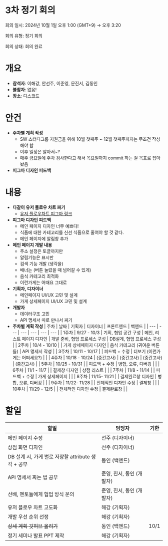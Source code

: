 # 3차 정기 회의

회의 일시: 2024년 10월 1일 오후 1:00 (GMT+9) → 오후 3:20

회의 유형: 정기 회의

회의 상태: 회의 완료

# 개요

- **참석자**: 이해강, 안선주, 이준영, 문진서, 김동인
- **불참자**: 없음!
- **장소**: 디스코드

# 안건

- **주차별 계획 작성**
    - SW 스터디그룹 지원금을 위해 10월 첫째주 ~ 12월 첫째주까지는 무조건 작성해야 함
    - 이후 일정은 알아서~?
    - 매주 금요일에 주차 검사한다고 해서 목요일까지 commit 하는 걸 목표로 잡아놨음
- **피그마 디자인 피드백**

# 내용

- **다같이 유저 플로우 차트 짜기**
    - [유저 플로우차트 피그마 링크](https://www.figma.com/board/hTQLvLi0ZQBKWvnsZOanJC/%EB%82%98%EB%AC%B4-%ED%94%8C%EB%A1%9C%EC%9A%B0-%EC%B0%A8%ED%8A%B8?node-id=0-1&t=jcYcDm3X4A01yfAg-1)
- **피그마 디자인 피드백**
    - 메인 페이지 디자인 너무 예쁘다!
    - 식품에 대한 카테고리를 신선 식품으로 줄여야 할 것 같다.
    - 메인 페이지에 알림창 추가
- **메인 페이지 개발 내용**
    - 주소 설정은 토글까지만
    - 알림기능은 표시만
    - 검색 기능 개발 (생각을)
    - 배너는 (버튼 눌렀을 때 넘어갈 수 있게)
    - 음식 카테고리 최적화
    - 이런가게는 어때요 그대로
- **기획자, 디자이너**
    - 메인페이지 UI/UX 고민 및 설계
    - 가게 상세페이지 UI/UX 고민 및 설계
- **개발자**
    - 데이터구조 고민
    - API 명세서 따로 만나서 짜기
- **주차별 계획 작성**
    | 주차 | 날짜 | 기획자 | 디자이너 | 프론트엔드 | 백엔드 |
    | --- | --- | --- | --- | --- | --- |
    | 1주차 | 9/27 - 10/3 | 기획, 협업 공간 구성 | 메인, 리스트 페이지 디자인 | 개발 준비, 협업 프로세스 구성 | DB설계, 협업 프로세스 구성 |
    | 2주차 | 10/4  - 10/10 |  | 가게 상세페이지 디자인 | 음식 카테고리 (귀여운 버튼들) | API 명세서 작성 |
    | 3주차 | 10/11 - 10/17 |  | 피드백 + 수정 | 더보기 (이런가게는 어떠세요?) |  |
    | 4주차 | 10/18 - 10/24 | (중간고사) | (중간고사) | (중간고사) | (중간고사) |
    | 5주차 | 10/25 - 10/31 |  | 피드백 + 수정 | 병합, 오류, 디버깅 |  |
    | 6주차 | 11/1    - 11/7 |  | 결제창 디자인 | 상점 리스트 |  |
    | 7주차 | 11/8   - 11/14 |  | 피드백 + 수정 | 가게 상세페이지 |  |
    | 8주차 | 11/15- 11/21 |  | 결제완료창 디자인 | 병합, 오류, 디버깅 |  |
    | 9주차 | 11/22- 11/28 |  | 전체적인 디자인 수정 | 결제창 |  |
    | 10주차 | 11/29  - 12/5 |  | 전체적인 디자인 수정 | 결제완료창 |  |

# 할일

| 할일 | **담당자** | **기한** |
| --- | --- | --- |
| 메인 페이지 수정 | 선주 (디자이너) |  |
| 상점 화면 디자인 | 선주 (디자이너) |  |
| DB 설계 시, 가게 별로 저장할 attribute 생각 + 공부 | 동인 (백엔드) |  |
| API 명세서 짜는 법 공부 | 준영, 진서, 동인 (개발자) |  |
| 선배, 멘토들에게 협업 방식 문의 | 준영, 진서, 동인 (개발자) |  |
| 유저 플로우 차트 고도화 | 해강 (기획자) |  |
| 개발 우선 순위 선정 | 해강 (기획자) |  |
| ~~상세 계획 깃허브 올리기~~ | 동인 (백엔드) | 10/1 |
| 정기 세미나 발표 PPT 제작 | 해강 (기획자) |  |

